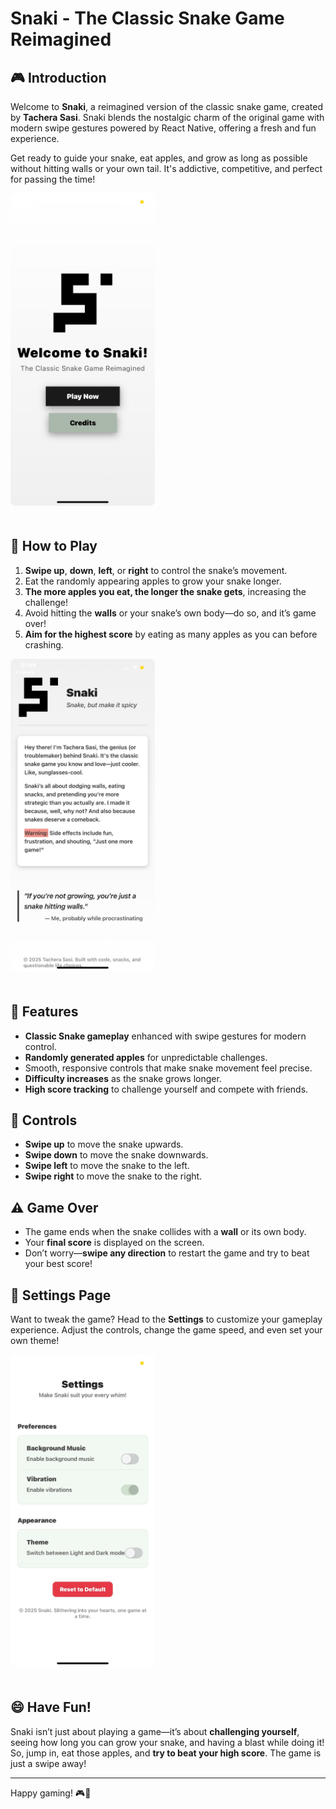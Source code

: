 # Snaki - The Classic Snake Game Reimagined

## 🎮 Introduction
Welcome to **Snaki**, a reimagined version of the classic snake game, created by **Tachera Sasi**. Snaki blends the nostalgic charm of the original game with modern swipe gestures powered by React Native, offering a fresh and fun experience. 

Get ready to guide your snake, eat apples, and grow as long as possible without hitting walls or your own tail. It's addictive, competitive, and perfect for passing the time!

<img src="docs/images/img1.jpeg" alt="Index Page" height="500" style="border-radius: 8px; margin-bottom: 20px;">

## 🚀 How to Play
1. **Swipe up**, **down**, **left**, or **right** to control the snake’s movement.
2. Eat the randomly appearing apples to grow your snake longer.
3. **The more apples you eat, the longer the snake gets**, increasing the challenge!
4. Avoid hitting the **walls** or your snake’s own body—do so, and it’s game over!
5. **Aim for the highest score** by eating as many apples as you can before crashing.

<img src="docs/images/img2.jpeg" alt="About Page" height="500" style="border-radius: 8px; margin-bottom: 20px;">

## 🌟 Features
- **Classic Snake gameplay** enhanced with swipe gestures for modern control.
- **Randomly generated apples** for unpredictable challenges.
- Smooth, responsive controls that make snake movement feel precise.
- **Difficulty increases** as the snake grows longer.
- **High score tracking** to challenge yourself and compete with friends.

## 📱 Controls
- **Swipe up** to move the snake upwards.
- **Swipe down** to move the snake downwards.
- **Swipe left** to move the snake to the left.
- **Swipe right** to move the snake to the right.

## ⚠️ Game Over
- The game ends when the snake collides with a **wall** or its own body.
- Your **final score** is displayed on the screen.
- Don’t worry—**swipe any direction** to restart the game and try to beat your best score!

## 🔧 Settings Page
Want to tweak the game? Head to the **Settings** to customize your gameplay experience. Adjust the controls, change the game speed, and even set your own theme! 

<img src="docs/images/img3.jpeg" alt="Settings Page" height="500" style="border-radius: 8px; margin-bottom: 20px;">

## 😄 Have Fun!
Snaki isn’t just about playing a game—it’s about **challenging yourself**, seeing how long you can grow your snake, and having a blast while doing it! So, jump in, eat those apples, and **try to beat your high score**. The game is just a swipe away!

---

Happy gaming! 🎮🍏

